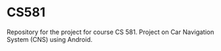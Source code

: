 CS581
=====

Repository for the project for course CS 581. Project on Car Navigation System (CNS) using Android.
